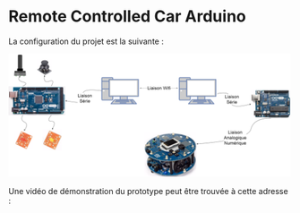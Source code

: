 # Remote Controlled Car Arduino

La configuration du projet est la suivante : 

![Arduino project](./Synoptique_Projet_Arduino.png)

Une vidéo de démonstration du prototype peut être trouvée à cette adresse : 

